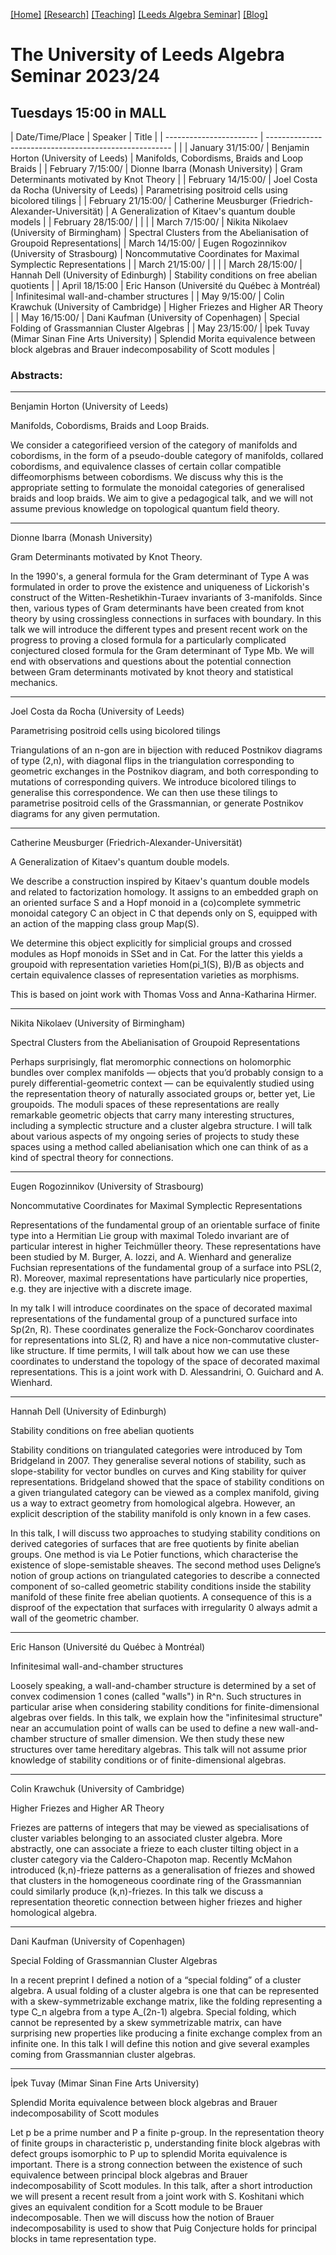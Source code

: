 [[Home]](https://emine-yildirim.github.io/) 
[[Research]](https://emine-yildirim.github.io/Research.html) 
[[Teaching]](https://emine-yildirim.github.io/teaching.html)
[[Leeds Algebra Seminar]](https://emine-yildirim.github.io/Leeds_Seminars_2023-24.html)
[[Blog]](http://yildirimemine.tumblr.com/)

# The University of Leeds Algebra Seminar 2023/24  
## Tuesdays 15:00 in MALL

| Date/Time/Place         | Speaker                                                | Title    |
| ----------------------- | ------------------------------------------------------ |          |
| January 31/15:00/       | Benjamin Horton (University of Leeds)                  | Manifolds, Cobordisms, Braids and Loop Braids      |
| February 7/15:00/       | Dionne Ibarra   (Monash University)                    | Gram Determinants motivated by Knot Theory         |
| February 14/15:00/      | Joel Costa da Rocha (University of Leeds)              | Parametrising positroid cells using bicolored tilings |
| February 21/15:00/      | Catherine Meusburger (Friedrich-Alexander-Universität) | A Generalization of Kitaev's quantum double models |
| February 28/15:00/      |                                                        |          |
| March 7/15:00/          | Nikita Nikolaev (University of Birmingham)             | Spectral Clusters from the Abelianisation of Groupoid Representations|
| March 14/15:00/         | Eugen Rogozinnikov (University of Strasbourg)          | Noncommutative Coordinates for Maximal Symplectic Representations |
| March 21/15:00/         |                                                        |          |
| March 28/15:00/         | Hannah Dell (University of Edinburgh)                  | Stability conditions on free abelian quotients     |
| April 18/15:00          | Eric Hanson (Université du Québec à Montréal)          | Infinitesimal wall-and-chamber structures          |
| May 9/15:00/            | Colin Krawchuk (University of Cambridge)               | Higher Friezes and Higher AR Theory                |
| May 16/15:00/           | Dani Kaufman  (University of Copenhagen)               | Special Folding of Grassmannian Cluster Algebras        |
| May 23/15:00/           | İpek Tuvay  (Mimar Sinan Fine Arts University)         | Splendid Morita equivalence between block algebras and Brauer indecomposability of Scott modules         |


### Abstracts:

---

Benjamin Horton (University of Leeds) 

Manifolds, Cobordisms, Braids and Loop Braids.

 We consider a categorifieed version of the category of manifolds and cobordisms, in the form of a pseudo-double category of manifolds, collared cobordisms, and equivalence classes of certain collar compatible diffeomorphisms between cobordisms. We discuss why this is the appropriate setting to formulate the monoidal categories of generalised braids and loop braids. We aim to give a pedagogical talk, and we will not assume previous knowledge on topological quantum field theory.
 
 ---
 
Dionne Ibarra (Monash University)
 
Gram Determinants motivated by Knot Theory. 

 In the 1990's, a general formula for the Gram determinant of Type A was formulated in order to prove the existence and uniqueness of Lickorish's construct of the Witten-Reshetikhin-Turaev invariants of 3-manifolds. Since then, various types of Gram determinants have been created from knot theory by using crossingless connections in surfaces with boundary. In this talk we will introduce the different types and present recent work on the progress to proving a closed formula for a particularly complicated conjectured closed formula for the Gram determinant of Type Mb. We will end with observations and questions about the potential connection between Gram determinants motivated by knot theory and statistical mechanics.
 
 ---
 
 Joel Costa da Rocha (University of Leeds) 
 
Parametrising positroid cells using bicolored tilings
 
 Triangulations of an n-gon are in bijection with reduced Postnikov diagrams of type (2,n), with diagonal flips in the triangulation corresponding to geometric exchanges in the Postnikov diagram, and both corresponding to mutations of corresponding quivers. We introduce bicolored tilings to generalise this correspondence. We can then use these tilings to parametrise positroid cells of the Grassmannian, or generate Postnikov diagrams for any given permutation.

---
 
Catherine Meusburger (Friedrich-Alexander-Universität)
 
A Generalization of Kitaev's quantum double models.

 We describe a construction inspired by Kitaev's quantum double models 
and related to factorization homology. It assigns to an embedded graph 
on an oriented surface S and a Hopf monoid in a (co)complete symmetric 
monoidal category C an object in C that depends only on S, equipped with 
an action of the mapping class group Map(S).

We determine this object explicitly for simplicial groups and crossed 
modules as Hopf monoids in SSet and in Cat.  For the latter this yields 
a groupoid with representation varieties Hom(pi_1(S), B)/B as objects 
and certain equivalence classes of representation varieties as morphisms.

This is based on joint work with Thomas Voss and Anna-Katharina Hirmer.

---

Nikita Nikolaev (University of Birmingham) 

Spectral Clusters from the Abelianisation of Groupoid Representations

 Perhaps surprisingly, flat meromorphic connections on holomorphic bundles over complex manifolds — objects that you’d probably consign to a purely differential-geometric context — can be equivalently studied using the representation theory of naturally associated groups or, better yet, Lie groupoids. The moduli spaces of these representations are really remarkable geometric objects that carry many interesting structures, including a symplectic structure and a cluster algebra structure. I will talk about various aspects of my ongoing series of projects to study these spaces using a method called abelianisation which one can think of as a kind of spectral theory for connections.
 
 ---
 
Eugen Rogozinnikov (University of Strasbourg)
 
Noncommutative Coordinates for Maximal Symplectic Representations

 Representations of the fundamental group of an orientable surface of finite type into a Hermitian Lie group with maximal Toledo invariant are of particular interest in higher Teichmüller theory. These representations have been studied by M. Burger, A. Iozzi, and A. Wienhard and generalize Fuchsian representations of the fundamental group of a surface into PSL(2, R). Moreover, maximal representations have particularly nice properties, e.g. they are injective with a discrete image.

In my talk I will introduce coordinates on the space of decorated maximal representations of the fundamental group of a punctured surface into Sp(2n, R). These coordinates generalize the Fock-Goncharov coordinates for representations into SL(2, R) and have a nice non-commutative cluster-like structure. If time permits, I will talk about how we can use these coordinates to understand the topology of the space of decorated maximal representations. This is a joint work with D. Alessandrini, O. Guichard and A. Wienhard.

---

Hannah Dell (University of Edinburgh)

Stability conditions on free abelian quotients 

Stability conditions on triangulated categories were introduced by Tom Bridgeland in 2007. They generalise several notions of stability, such as slope-stability for vector bundles on curves and King stability for quiver representations. Bridgeland showed that the space of stability conditions on a given triangulated category can be viewed as a complex manifold, giving us a way to extract geometry from homological algebra. However, an explicit description of the stability manifold is only known in a few cases. 

In this talk, I will discuss two approaches to studying stability conditions on derived categories of surfaces that are free quotients by finite abelian groups. One method is via Le Potier functions, which characterise the existence of slope-semistable sheaves. The second method uses Deligne’s notion of group actions on triangulated categories to describe a connected component of so-called geometric stability conditions inside the stability manifold of these finite free abelian quotients. A consequence of this is a disproof of the expectation that surfaces with irregularity 0 always admit a wall of the geometric chamber.

---

Eric Hanson (Université du Québec à Montréal)

Infinitesimal wall-and-chamber structures

Loosely speaking, a wall-and-chamber structure is determined by a set of convex codimension 1 cones (called "walls") in R^n. Such structures in particular arise when considering stability conditions for finite-dimensional algebras over fields. In this talk, we explain how the "infinitesimal structure" near an accumulation point of walls can be used to define a new wall-and-chamber structure of smaller dimension. We then study these new structures over tame hereditary algebras. This talk will not assume prior knowledge of stability conditions or of finite-dimensional algebras.

---

Colin Krawchuk (University of Cambridge)

Higher Friezes and Higher AR Theory

Friezes are patterns of integers that may be viewed as specialisations of cluster variables belonging to an associated cluster algebra. More abstractly, one can associate a frieze to each cluster tilting object in a cluster category via the Caldero-Chapoton map. Recently McMahon introduced (k,n)-frieze patterns as a generalisation of friezes and showed that clusters in the homogeneous coordinate ring of the Grassmannian could similarly produce (k,n)-friezes. In this talk we discuss a representation theoretic connection between higher friezes and higher homological algebra.

---

Dani Kaufman (University of Copenhagen)

Special Folding of Grassmannian Cluster Algebras

In a recent preprint I defined a notion of a “special folding” of a cluster algebra. A usual folding of a cluster algebra is one that can be represented with a skew-symmetrizable exchange matrix, like the folding representing a type C_n algebra from a type A_(2n-1) algebra. Special folding, which cannot be represented by a skew symmetrizable matrix, can have surprising new properties like producing a finite exchange complex from an infinite one. In this talk I will define this notion and give several examples coming from Grassmannian cluster algebras.

---

İpek Tuvay (Mimar Sinan Fine Arts University)

Splendid Morita equivalence between block algebras and Brauer indecomposability of Scott modules

Let p be a prime number and P a finite p-group. In the representation theory of finite groups in characteristic p, understanding finite block algebras with defect groups isomorphic to P up to splendid Morita equivalence is important. There is a strong connection between the existence of such equivalence between principal block algebras and Brauer indecomposability of Scott modules. In this talk, after a short introduction we will present a recent result from a joint work with S. Koshitani which gives an equivalent condition for a Scott module to be Brauer indecomposable. Then we will discuss how the notion of Brauer indecomposability is used to show that Puig Conjecture holds for principal blocks in tame representation type.

